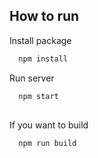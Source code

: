 ## How to run

Install package

```bash
  npm install
```
Run server

```bash
  npm start
```
##

If you want to build

```bash
  npm run build
```
